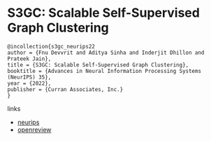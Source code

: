 # S3GC: Scalable Self-Supervised Graph Clustering

```
@incollection{s3gc_neurips22
author = {Fnu Devvrit and Aditya Sinha and Inderjit Dhillon and Prateek Jain},
title = {S3GC: Scalable Self-Supervised Graph Clustering},
booktitle = {Advances in Neural Information Processing Systems (NeurIPS) 35},
year = {2022},
publisher = {Curran Associates, Inc.}
}
```

links
- [neurips](https://nips.cc/Conferences/2022/Schedule?showEvent=54305)
- [openreview](https://openreview.net/forum?id=ldl2V3vLZ5)
